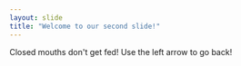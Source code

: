 ```yaml
---
layout: slide
title: "Welcome to our second slide!"
---
```

Closed mouths don't get fed!
Use the left arrow to go back!